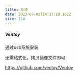 ```yaml
---
title: 系统
date: 2023-07-02T14:17:19.162Z
size: 114
---
```

##### Ventoy

通过usb系统安装

无需格式化，拷贝镜像文件即可

https://github.com/ventoy/Ventoy
